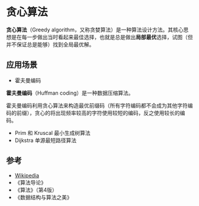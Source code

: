 # 贪心算法

**贪心算法**（Greedy algorithm，又称贪婪算法）是一种算法设计方法。其核心思想是在每一步做出当时看起来最佳选择，也就是总是做出**局部最优**选择，试图（但并不保证总是能够）找到全局最优解。

## 应用场景

- 霍夫曼编码

**霍夫曼编码**（Huffman coding）是一种数据压缩算法。

霍夫曼编码利用贪心算法来构造最优前缀码（所有字符编码都不会成为其他字符编码的前缀），贪心的将出现频率较高的字符使用较短的编码，反之使用较长的编码。

- Prim 和 Kruscal 最小生成树算法
- Dijkstra 单源最短路径算法

## 参考

- [Wikipedia](https://en.wikipedia.org/wiki/Greedy_algorithm)
- 《算法导论》
- 《算法》（第4版）
- 《数据结构与算法之美》